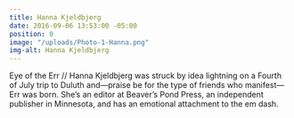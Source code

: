 ```yaml
---
title: Hanna Kjeldbjerg
date: 2016-09-06 13:53:00 -05:00
position: 0
image: "/uploads/Photo-1-Hanna.png"
img-alt: Hanna Kjeldbjerg
---
```


Eye of the Err // Hanna Kjeldbjerg was struck by idea lightning on a Fourth of July trip to Duluth and—praise be for the type of friends who manifest—Err was born. She’s an editor at Beaver’s Pond Press, an independent publisher in Minnesota, and has an emotional attachment to the em dash.